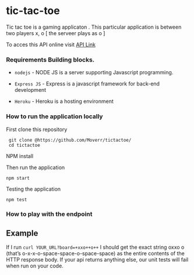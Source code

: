# tic-tac-toe

Tic tac toe is a gaming applicaton .
This particular application is between two players x, o [ the serveer plays as o ]
 
To acces this API online visit [API Link ](https://nameless-harbor-22465.herokuapp.com/?board=++ox+x+o+)

### Requirements Building blocks.
- ```nodejs``` - NODE JS is a server  supporting Javascript programming.

- ```Express JS``` - Express is a javascript framework for back-end development

- ```Heroku``` - Heroku is a hosting environment 

### How to run the application locally


First clone this repository
```
 git clone @https://github.com/Moverr/tictactoe/
 cd tictactoe
 ```

NPM install  

 
 
Then run the application
 ```
 npm start
 ```
 Testing  the application
 ```
 npm test
 ```


 ### How to play with the endpoint 
 ## Example
 If I run
    ```
    curl YOUR_URL?board=+xxo++o++
    ```
I should get the exact string oxxo  o   (that’s o-x-x-o-space-space-o-space-space) as the entire contents of the HTTP response body. If your api returns anything else, our unit tests will fail when run on your code.
